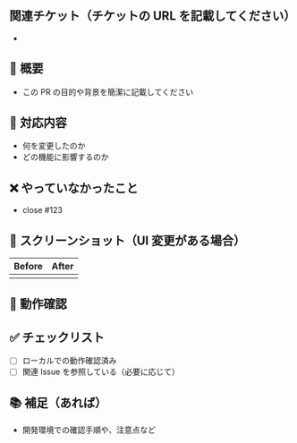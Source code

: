 ## 関連チケット（チケットの URL を記載してください）

-

## 📝 概要

- この PR の目的や背景を簡潔に記載してください

## 🔧 対応内容

- 何を変更したのか
- どの機能に影響するのか

## ❌ やっていなかったこと

- close #123

## 📸 スクリーンショット（UI 変更がある場合）

| Before | After |
| ------ | ----- |
|        |       |

## 🏃 動作確認

## ✅ チェックリスト

- [ ] ローカルでの動作確認済み
- [ ] 関連 Issue を参照している（必要に応じて）

## 📚 補足（あれば）

- 開発環境での確認手順や、注意点など
